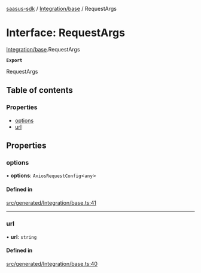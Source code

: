 [saasus-sdk](../README.md) / [Integration/base](../modules/Integration_base.md) / RequestArgs

# Interface: RequestArgs

[Integration/base](../modules/Integration_base.md).RequestArgs

**`Export`**

RequestArgs

## Table of contents

### Properties

- [options](Integration_base.RequestArgs.md#options)
- [url](Integration_base.RequestArgs.md#url)

## Properties

### options

• **options**: `AxiosRequestConfig`\<`any`\>

#### Defined in

[src/generated/Integration/base.ts:41](https://github.com/saasus-platform/saasus-sdk-javascript/blob/6b95732/src/generated/Integration/base.ts#L41)

___

### url

• **url**: `string`

#### Defined in

[src/generated/Integration/base.ts:40](https://github.com/saasus-platform/saasus-sdk-javascript/blob/6b95732/src/generated/Integration/base.ts#L40)
